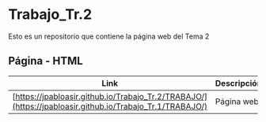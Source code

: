 # Trabajo_Tr.2
Esto es un repositorio que contiene la página web del Tema 2

## Página - HTML
 Link | Descripción
----------|------------
[https://jpabloasir.github.io/Trabajo_Tr.2/TRABAJO/](https://jpabloasir.github.io/Trabajo_Tr.1/TRABAJO/) | Página web
